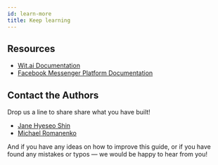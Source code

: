 ```yaml
---
id: learn-more
title: Keep learning
---
```


## Resources

- [Wit.ai Documentation](https://wit.ai/docs)
- [Facebook Messenger Platform Documentation](https://developers.facebook.com/docs/messenger-platform/)

## Contact the Authors

Drop us a line to share share what you have built!

- [Jane Hyeseo Shin](https://github.com/janeshin059)
- [Michael Romanenko](https://michael.romanenko.kg/)

And if you have any ideas on how to improve this guide, or if you have found any mistakes or typos — we would be happy to hear from you!